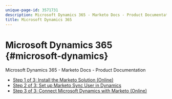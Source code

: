 ```yaml
---
unique-page-id: 3571731
description: Microsoft Dynamics 365 - Marketo Docs - Product Documentation
title: Microsoft Dynamics 365
---
```


# Microsoft Dynamics 365 {#microsoft-dynamics}

Microsoft Dynamics 365 - Marketo Docs - Product Documentation

* [Step 1 of 3: Install the Marketo Solution (Online)](microsoft-dynamics-365/step-1-of-3-install-the-marketo-solution-online.md)
* [Step 2 of 3: Set up Marketo Sync User in Dynamics](microsoft-dynamics-365/step-2-of-3-set-up-marketo-sync-user-in-dynamics.md)
* [Step 3 of 3: Connect Microsoft Dynamics with Marketo (Online)](microsoft-dynamics-365/step-3-of-3-connect-microsoft-dynamics-with-marketo-online.md)

